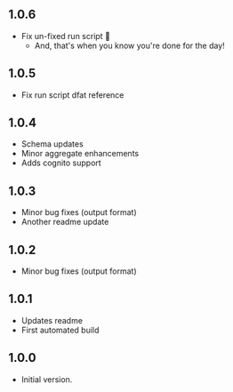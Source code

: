## 1.0.6

- Fix un-fixed run script 🤦
  - And, that's when you know you're done for the day!

## 1.0.5

- Fix run script dfat reference

## 1.0.4

- Schema updates
- Minor aggregate enhancements
- Adds cognito support

## 1.0.3

- Minor bug fixes (output format)
- Another readme update

## 1.0.2

- Minor bug fixes (output format)

## 1.0.1

- Updates readme
- First automated build

## 1.0.0

- Initial version.
